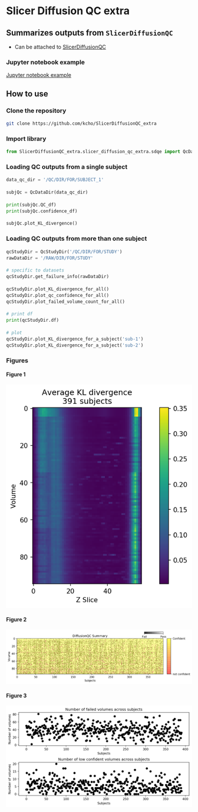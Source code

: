 # Slicer Diffusion QC extra

## Summarizes outputs from `SlicerDiffusionQC`


- Can be attached to [SlicerDiffusionQC](https://github.com/pnlbwh/SlicerDiffusionQC)


### Jupyter notebook example

[Jupyter notebook example](docs/DiffusionQC_summary_example.ipynb)





## How to use

### Clone the repository
```sh
git clone https://github.com/kcho/SlicerDiffusionQC_extra
```



### Import library
```py
from SlicerDiffusionQC_extra.slicer_diffusion_qc_extra.sdqe import QcDataDir, QcStudyDir
```



### Loading QC outputs from a single subject


```py
data_qc_dir = '/QC/DIR/FOR/SUBJECT_1'

subjQc = QcDataDir(data_qc_dir)

print(subjQc.QC_df)
print(subjQc.confidence_df)

subjQc.plot_KL_divergence()
```



### Loading QC outputs from more than one subject


```py
qcStudyDir = QcStudyDir('/QC/DIR/FOR/STUDY')
rawDataDir = '/RAW/DIR/FOR/STUDY'

# specific to datasets
qcStudyDir.get_failure_info(rawDataDir)

qcStudyDir.plot_KL_divergence_for_all()
qcStudyDir.plot_qc_confidence_for_all()
qcStudyDir.plot_failed_volume_count_for_all()

# print df
print(qcStudyDir.df)

# plot 
qcStudyDir.plot_KL_divergence_for_a_subject('sub-1')
qcStudyDir.plot_KL_divergence_for_a_subject('sub-2')
```



### Figures


#### Figure 1

![](docs/fig1.png)

#### Figure 2

![](docs/fig2.png)

#### Figure 3

![](docs/fig3.png)


